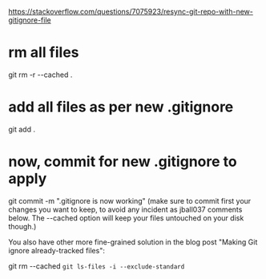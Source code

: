 https://stackoverflow.com/questions/7075923/resync-git-repo-with-new-gitignore-file
# rm all files
git rm -r --cached .
# add all files as per new .gitignore
git add .
# now, commit for new .gitignore to apply
git commit -m ".gitignore is now working"
(make sure to commit first your changes you want to keep, to avoid any incident as jball037 comments below.
The --cached option will keep your files untouched on your disk though.)

You also have other more fine-grained solution in the blog post "Making Git ignore already-tracked files":

git rm --cached `git ls-files -i --exclude-standard`


